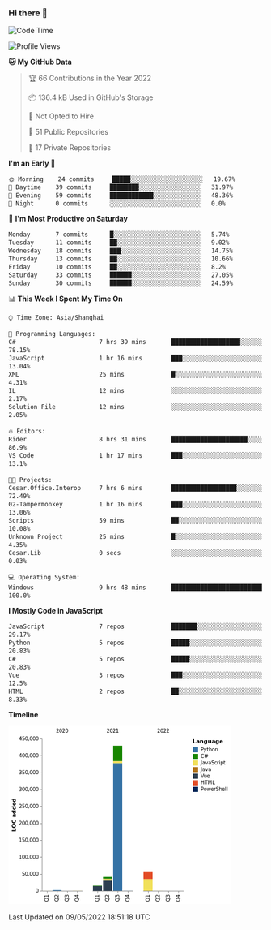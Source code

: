 ### Hi there 👋
<!--START_SECTION:waka-->
![Code Time](http://img.shields.io/badge/Code%20Time-0-blue)

![Profile Views](http://img.shields.io/badge/Profile%20Views-0-blue)

**🐱 My GitHub Data** 

> 🏆 66 Contributions in the Year 2022
 > 
> 📦 136.4 kB Used in GitHub's Storage 
 > 
> 🚫 Not Opted to Hire
 > 
> 📜 51 Public Repositories 
 > 
> 🔑 17 Private Repositories  
 > 
**I'm an Early 🐤** 

```text
🌞 Morning    24 commits     █████░░░░░░░░░░░░░░░░░░░░   19.67% 
🌆 Daytime    39 commits     ████████░░░░░░░░░░░░░░░░░   31.97% 
🌃 Evening    59 commits     ████████████░░░░░░░░░░░░░   48.36% 
🌙 Night      0 commits      ░░░░░░░░░░░░░░░░░░░░░░░░░   0.0%

```
📅 **I'm Most Productive on Saturday** 

```text
Monday       7 commits      █░░░░░░░░░░░░░░░░░░░░░░░░   5.74% 
Tuesday      11 commits     ██░░░░░░░░░░░░░░░░░░░░░░░   9.02% 
Wednesday    18 commits     ███░░░░░░░░░░░░░░░░░░░░░░   14.75% 
Thursday     13 commits     ██░░░░░░░░░░░░░░░░░░░░░░░   10.66% 
Friday       10 commits     ██░░░░░░░░░░░░░░░░░░░░░░░   8.2% 
Saturday     33 commits     ██████░░░░░░░░░░░░░░░░░░░   27.05% 
Sunday       30 commits     ██████░░░░░░░░░░░░░░░░░░░   24.59%

```


📊 **This Week I Spent My Time On** 

```text
⌚︎ Time Zone: Asia/Shanghai

💬 Programming Languages: 
C#                       7 hrs 39 mins       ███████████████████░░░░░░   78.15% 
JavaScript               1 hr 16 mins        ███░░░░░░░░░░░░░░░░░░░░░░   13.04% 
XML                      25 mins             █░░░░░░░░░░░░░░░░░░░░░░░░   4.31% 
IL                       12 mins             ░░░░░░░░░░░░░░░░░░░░░░░░░   2.17% 
Solution File            12 mins             ░░░░░░░░░░░░░░░░░░░░░░░░░   2.05%

🔥 Editors: 
Rider                    8 hrs 31 mins       █████████████████████░░░░   86.9% 
VS Code                  1 hr 17 mins        ███░░░░░░░░░░░░░░░░░░░░░░   13.1%

🐱‍💻 Projects: 
Cesar.Office.Interop     7 hrs 6 mins        ██████████████████░░░░░░░   72.49% 
02-Tampermonkey          1 hr 16 mins        ███░░░░░░░░░░░░░░░░░░░░░░   13.06% 
Scripts                  59 mins             ██░░░░░░░░░░░░░░░░░░░░░░░   10.08% 
Unknown Project          25 mins             █░░░░░░░░░░░░░░░░░░░░░░░░   4.35% 
Cesar.Lib                0 secs              ░░░░░░░░░░░░░░░░░░░░░░░░░   0.03%

💻 Operating System: 
Windows                  9 hrs 48 mins       █████████████████████████   100.0%

```

**I Mostly Code in JavaScript** 

```text
JavaScript               7 repos             ███████░░░░░░░░░░░░░░░░░░   29.17% 
Python                   5 repos             █████░░░░░░░░░░░░░░░░░░░░   20.83% 
C#                       5 repos             █████░░░░░░░░░░░░░░░░░░░░   20.83% 
Vue                      3 repos             ███░░░░░░░░░░░░░░░░░░░░░░   12.5% 
HTML                     2 repos             ██░░░░░░░░░░░░░░░░░░░░░░░   8.33%

```


**Timeline**

![Chart not found](https://raw.githubusercontent.com/cesaryuan/cesaryuan/main/charts/bar_graph.png) 


 Last Updated on 09/05/2022 18:51:18 UTC
<!--END_SECTION:waka-->

<!--
**cesaryuan/Cesaryuan** is a ✨ _special_ ✨ repository because its `README.md` (this file) appears on your GitHub profile.

Here are some ideas to get you started:

- 🔭 I’m currently working on ...
- 🌱 I’m currently learning ...
- 👯 I’m looking to collaborate on ...
- 🤔 I’m looking for help with ...
- 💬 Ask me about ...
- 📫 How to reach me: ...
- 😄 Pronouns: ...
- ⚡ Fun fact: ...
-->
